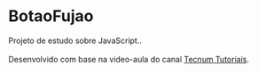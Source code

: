 # BotaoFujao

Projeto de estudo sobre JavaScript..<br><br>
Desenvolvido com base na video-aula do canal <a href="https://www.youtube.com/@TecnumTutoriais">Tecnum Tutoriais</a>.


